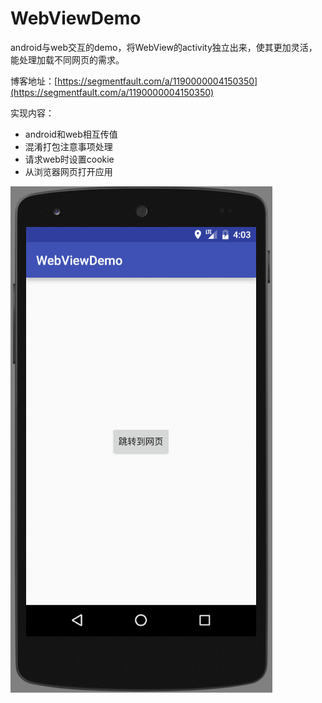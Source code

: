 # WebViewDemo
android与web交互的demo，将WebView的activity独立出来，使其更加灵活，能处理加载不同网页的需求。

博客地址：[https://segmentfault.com/a/1190000004150350](https://segmentfault.com/a/1190000004150350)

实现内容：
- android和web相互传值
- 混淆打包注意事项处理
- 请求web时设置cookie
- 从浏览器网页打开应用

<img src="./screenshot/screenshot.gif" />
